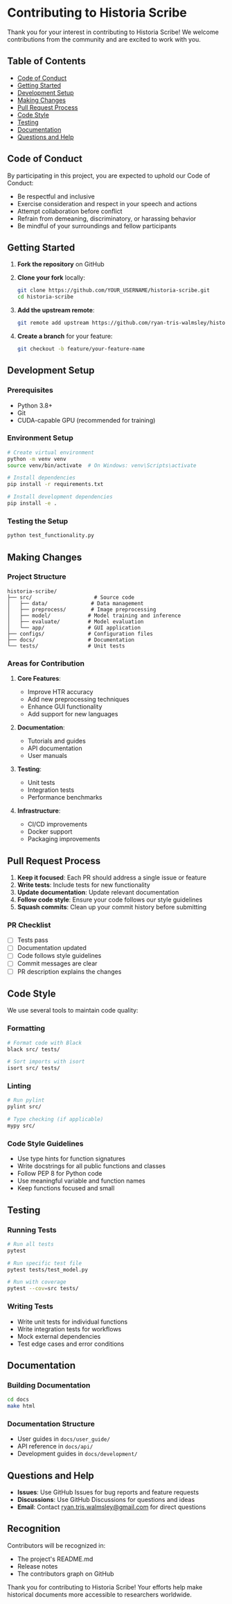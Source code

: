 # Contributing to Historia Scribe

Thank you for your interest in contributing to Historia Scribe! We welcome contributions from the community and are excited to work with you.

## Table of Contents

- [Code of Conduct](#code-of-conduct)
- [Getting Started](#getting-started)
- [Development Setup](#development-setup)
- [Making Changes](#making-changes)
- [Pull Request Process](#pull-request-process)
- [Code Style](#code-style)
- [Testing](#testing)
- [Documentation](#documentation)
- [Questions and Help](#questions-and-help)

## Code of Conduct

By participating in this project, you are expected to uphold our Code of Conduct:
- Be respectful and inclusive
- Exercise consideration and respect in your speech and actions
- Attempt collaboration before conflict
- Refrain from demeaning, discriminatory, or harassing behavior
- Be mindful of your surroundings and fellow participants

## Getting Started

1. **Fork the repository** on GitHub
2. **Clone your fork** locally:
   ```bash
   git clone https://github.com/YOUR_USERNAME/historia-scribe.git
   cd historia-scribe
   ```

3. **Add the upstream remote**:
   ```bash
   git remote add upstream https://github.com/ryan-tris-walmsley/historia-scribe.git
   ```

4. **Create a branch** for your feature:
   ```bash
   git checkout -b feature/your-feature-name
   ```

## Development Setup

### Prerequisites
- Python 3.8+
- Git
- CUDA-capable GPU (recommended for training)

### Environment Setup
```bash
# Create virtual environment
python -m venv venv
source venv/bin/activate  # On Windows: venv\Scripts\activate

# Install dependencies
pip install -r requirements.txt

# Install development dependencies
pip install -e .
```

### Testing the Setup
```bash
python test_functionality.py
```

## Making Changes

### Project Structure
```
historia-scribe/
├── src/                    # Source code
│   ├── data/              # Data management
│   ├── preprocess/        # Image preprocessing
│   ├── model/            # Model training and inference
│   ├── evaluate/         # Model evaluation
│   └── app/              # GUI application
├── configs/              # Configuration files
├── docs/                 # Documentation
└── tests/                # Unit tests
```

### Areas for Contribution

1. **Core Features**:
   - Improve HTR accuracy
   - Add new preprocessing techniques
   - Enhance GUI functionality
   - Add support for new languages

2. **Documentation**:
   - Tutorials and guides
   - API documentation
   - User manuals

3. **Testing**:
   - Unit tests
   - Integration tests
   - Performance benchmarks

4. **Infrastructure**:
   - CI/CD improvements
   - Docker support
   - Packaging improvements

## Pull Request Process

1. **Keep it focused**: Each PR should address a single issue or feature
2. **Write tests**: Include tests for new functionality
3. **Update documentation**: Update relevant documentation
4. **Follow code style**: Ensure your code follows our style guidelines
5. **Squash commits**: Clean up your commit history before submitting

### PR Checklist
- [ ] Tests pass
- [ ] Documentation updated
- [ ] Code follows style guidelines
- [ ] Commit messages are clear
- [ ] PR description explains the changes

## Code Style

We use several tools to maintain code quality:

### Formatting
```bash
# Format code with Black
black src/ tests/

# Sort imports with isort
isort src/ tests/
```

### Linting
```bash
# Run pylint
pylint src/

# Type checking (if applicable)
mypy src/
```

### Code Style Guidelines
- Use type hints for function signatures
- Write docstrings for all public functions and classes
- Follow PEP 8 for Python code
- Use meaningful variable and function names
- Keep functions focused and small

## Testing

### Running Tests
```bash
# Run all tests
pytest

# Run specific test file
pytest tests/test_model.py

# Run with coverage
pytest --cov=src tests/
```

### Writing Tests
- Write unit tests for individual functions
- Write integration tests for workflows
- Mock external dependencies
- Test edge cases and error conditions

## Documentation

### Building Documentation
```bash
cd docs
make html
```

### Documentation Structure
- User guides in `docs/user_guide/`
- API reference in `docs/api/`
- Development guides in `docs/development/`

## Questions and Help

- **Issues**: Use GitHub Issues for bug reports and feature requests
- **Discussions**: Use GitHub Discussions for questions and ideas
- **Email**: Contact ryan.tris.walmsley@gmail.com for direct questions

## Recognition

Contributors will be recognized in:
- The project's README.md
- Release notes
- The contributors graph on GitHub

Thank you for contributing to Historia Scribe! Your efforts help make historical documents more accessible to researchers worldwide.
